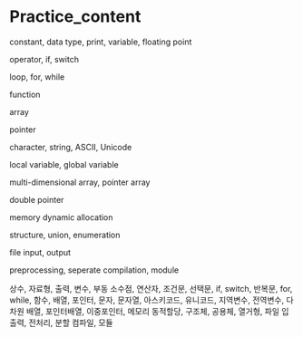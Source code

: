 # Practice_content
constant, data type, print, variable, floating point

operator, if, switch

loop, for, while

function

array

pointer

character, string, ASCII, Unicode

local variable, global variable

multi-dimensional array, pointer array

double pointer

memory dynamic allocation

structure, union, enumeration

file input, output

preprocessing, seperate compilation, module

상수, 자료형, 출력, 변수, 부동 소수점, 연산자, 조건문, 선택문, if, switch, 반복문, for, while,
함수, 배열, 포인터, 문자, 문자열, 아스키코드, 유니코드, 지역변수, 전역변수, 다차원 배열, 포인터배열,
이중포인터, 메모리 동적할당, 구조체, 공용체, 열거형, 파일 입출력, 전처리, 분할 컴파일, 모듈
